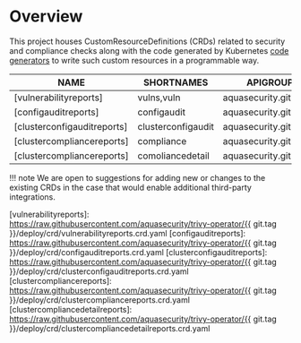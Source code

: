 # Overview

This project houses CustomResourceDefinitions (CRDs) related to security and compliance checks along with the code
generated by Kubernetes [code generators][k8s-code-generator] to write such custom resources in a programmable way.

| NAME                          | SHORTNAMES                | APIGROUP               | NAMESPACED | KIND                                                                 |
|-------------------------------|---------------------------|------------------------|------------|----------------------------------------------------------------------|
| [vulnerabilityreports]        | vulns,vuln                | aquasecurity.github.io | true       | [VulnerabilityReport](./vulnerability-report.md)                     |
| [configauditreports]          | configaudit               | aquasecurity.github.io | true       | [ConfigAuditReport](./configaudit-report.md)                         |
| [clusterconfigauditreports]   | clusterconfigaudit        | aquasecurity.github.io | false      | [ClusterConfigAuditReport](./clusterconfigaudit-report.md)           |
| [clustercompliancereports]    | compliance                | aquasecurity.github.io | false      | [ClusterComplianceReport](./clustercompliance-report.md)             |
| [clustercompliancereports]    | comoliancedetail          | aquasecurity.github.io | false      | [ClusterComplianceDetailReport](./clustercompliancedetail-report.md) |


!!! note
    We are open to suggestions for adding new or changes to the existing CRDs in the case that would enable
    additional third-party integrations.

[k8s-code-generator]: https://github.com/kubernetes/code-generator

[vulnerabilityreports]: https://raw.githubusercontent.com/aquasecurity/trivy-operator/{{ git.tag }}/deploy/crd/vulnerabilityreports.crd.yaml
[configauditreports]: https://raw.githubusercontent.com/aquasecurity/trivy-operator/{{ git.tag }}/deploy/crd/configauditreports.crd.yaml
[clusterconfigauditreports]: https://raw.githubusercontent.com/aquasecurity/trivy-operator/{{ git.tag }}/deploy/crd/clusterconfigauditreports.crd.yaml
[clustercompliancereports]: https://raw.githubusercontent.com/aquasecurity/trivy-operator/{{ git.tag }}/deploy/crd/clustercompliancereports.crd.yaml
[clustercompliancedetailreports]: https://raw.githubusercontent.com/aquasecurity/trivy-operator/{{ git.tag }}/deploy/crd/clustercompliancedetailreports.crd.yaml


